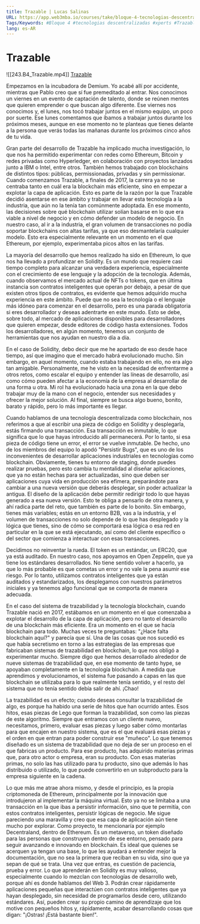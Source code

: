 ```yaml
---
title: Trazable | Lucas Salinas
URL: https://app.web3mba.io/courses/take/bloque-4-tecnologias-descentralizadas/lessons/39252168-trazable-lucas-salinas
Tags/Keywords: #Bloque 4 #tecnologias descentralizadas #xperts #Trazable #Lucas Salinas
lang: es-AR
---
```

# Trazable
![[243.B4_Trazable.mp4]]
[Trazable](https://app.web3mba.io?wvideo=x6th69298c)

Empezamos en la incubadora de Demium. Yo acabé allí por accidente, mientras que Pablo creo que sí fue premeditado al entrar. Nos conocimos un viernes en un evento de captación de talento, donde se reúnen mentes que quieren emprender o que buscan algo diferente. Ese viernes nos conocimos y, el lunes, nos tocó trabajar juntos en el mismo equipo, un poco por suerte. Ese lunes comentamos que íbamos a trabajar juntos durante los próximos meses, aunque en ese momento no te planteas que tienes delante a la persona que verás todas las mañanas durante los próximos cinco años de tu vida.

Gran parte del desarrollo de Trazable ha implicado mucha investigación, lo que nos ha permitido experimentar con redes como Ethereum, Bitcoin y redes privadas como Hyperledger, en colaboración con proyectos lanzados junto a IBM o Intel, entre otros. También hemos trabajado con blockchains de distintos tipos: públicas, permissionadas, privadas y sin permissionar. Cuando comenzamos Trazable, a finales de 2017, la carrera ya no se centraba tanto en cuál era la blockchain más eficiente, sino en empezar a explotar la capa de aplicación. Esto es parte de la razón por la que Trazable decidió asentarse en ese ámbito y trabajar en llevar esta tecnología a la industria, que aún no la tenía tan comúnmente adoptada. En ese momento, las decisiones sobre qué blockchain utilizar solían basarse en lo que era viable a nivel de negocio y en cómo defender un modelo de negocio. En nuestro caso, al ir a la industria, el gran volumen de transacciones no podía soportar blockchains con altas tarifas, ya que eso desmantelaría cualquier modelo. Esto era especialmente relevante en un momento en el que Ethereum, por ejemplo, experimentaba picos altos en las tarifas.

La mayoría del desarrollo que hemos realizado ha sido en Ethereum, lo que nos ha llevado a profundizar en Solidity. Es un mundo que requiere casi tiempo completo para alcanzar una verdadera experiencia, especialmente con el crecimiento de ese lenguaje y la adopción de la tecnología. Además, cuando observamos el mercado actual de NFTs o tokens, que en última instancia son contratos inteligentes que operan por debajo, a pesar de que existen otros tipos de contratos, es evidente que hemos adquirido mucha experiencia en este ámbito. Puede que no sea la tecnología o el lenguaje más idóneo para comenzar en el desarrollo, pero es una parada obligatoria si eres desarrollador y deseas adentrarte en este mundo. Esto se debe, sobre todo, al mercado de aplicaciones disponibles para desarrolladores que quieren empezar, desde editores de código hasta extensiones. Todos los desarrolladores, en algún momento, tenemos un conjunto de herramientas que nos ayudan en nuestro día a día.

En el caso de Solidity, debo decir que me he apartado de eso desde hace tiempo, así que imagino que el mercado habrá evolucionado mucho. Sin embargo, en aquel momento, cuando estaba trabajando en ello, no era algo tan amigable. Personalmente, me he visto en la necesidad de enfrentarme a otros retos, como escalar el equipo y entender las líneas de desarrollo, así como cómo pueden afectar a la economía de la empresa al desarrollar de una forma u otra. Mi rol ha evolucionado hacia una zona en la que debo trabajar muy de la mano con el negocio, entender sus necesidades y ofrecer la mejor solución. Al final, siempre se busca algo bueno, bonito, barato y rápido, pero lo más importante es llegar.

Cuando hablamos de una tecnología descentralizada como blockchain, nos referimos a que al escribir una pieza de código en Solidity y desplegarla, estás firmando una transacción. Esa transacción es inmutable, lo que significa que lo que hayas introducido allí permanecerá. Por lo tanto, si esa pieza de código tiene un error, el error se vuelve inmutable. De hecho, uno de los miembros del equipo lo apodó "Persistir Bugs", que es uno de los inconvenientes de desarrollar aplicaciones industriales en tecnologías como blockchain. Obviamente, tienes tu entorno de staging, donde puedes realizar pruebas, pero esto cambia tu mentalidad al diseñar aplicaciones, que ya no están hechas para ser actualizadas, sino que deben ser aplicaciones cuya vida en producción sea efímera, preparándote para cambiar a una nueva versión que deberás desplegar, sin poder actualizar la antigua. El diseño de la aplicación debe permitir redirigir todo lo que hayas generado a esa nueva versión. Esto te obliga a pensarlo de otra manera, y ahí radica parte del reto, que también es parte de lo bonito. Sin embargo, tienes más variables; estás en un entorno B2B, vas a la industria, y el volumen de transacciones no solo depende de lo que has desplegado y la lógica que tienes, sino de cómo se comportará esa lógica o esa red en particular en la que se está ejecutando, así como del cliente específico o del sector que comienza a interactuar con esas transacciones.

Decidimos no reinventar la rueda. El token es un estándar, un ERC20, que ya está auditado. En nuestro caso, nos apoyamos en Open Zeppelin, que ya tiene los estándares desarrollados. No tiene sentido volver a hacerlo, ya que lo más probable es que cometas un error y no vale la pena asumir ese riesgo. Por lo tanto, utilizamos contratos inteligentes que ya están auditados y estandarizados, los desplegamos con nuestros parámetros iniciales y ya tenemos algo funcional que se comporta de manera adecuada.

En el caso del sistema de trazabilidad y la tecnología blockchain, cuando Trazable nació en 2017, estábamos en un momento en el que comenzaba a explotar el desarrollo de la capa de aplicación, pero no tanto el desarrollo de una blockchain más eficiente. Era un momento en el que se hacía blockchain para todo. Muchas veces te preguntabas: "¿Hace falta blockchain aquí?" y parecía que sí. Una de las cosas que nos sucedió es que había secretismo en torno a las estrategias de las empresas que fabricaban sistemas de trazabilidad en blockchain, lo que nos obligó a experimentar mucho. Siempre digo que hemos desarrollado alrededor de nueve sistemas de trazabilidad que, en ese momento de tanto hype, se apoyaban completamente en la tecnología blockchain. A medida que aprendimos y evolucionamos, el sistema fue pasando a capas en las que blockchain se utilizaba para lo que realmente tenía sentido, y el resto del sistema que no tenía sentido debía salir de ahí. ¡Chao!

La trazabilidad es un efecto; cuando deseas consultar la trazabilidad de algo, es porque ha habido una serie de hitos que han ocurrido antes. Esos hitos, esas piezas de Lego que forman la trazabilidad, son como las piezas de este algoritmo. Siempre que entramos con un cliente nuevo, necesitamos, primero, evaluar esas piezas y luego saber cómo montarlas para que encajen en nuestro sistema, que es el que evaluará esas piezas y el orden en que entran para poder construir ese "muñeco". Lo que tenemos diseñado es un sistema de trazabilidad que no deja de ser un proceso en el que fabricas un producto. Para ese producto, has adquirido materias primas que, para otro actor o empresa, eran su producto. Con esas materias primas, no solo las has utilizado para tu producto, sino que además lo has distribuido o utilizado, lo que puede convertirlo en un subproducto para la empresa siguiente en la cadena.

Lo que más me atrae ahora mismo, y desde el principio, es la propia criptomoneda de Ethereum, principalmente por la innovación que introdujeron al implementar la máquina virtual. Esto ya no se limitaba a una transacción en la que ibas a persistir información, sino que te permitía, con estos contratos inteligentes, persistir lógicas de negocio. Me sigue pareciendo una maravilla y creo que esa capa de aplicación aún tiene mucho por explorar. Como proyecto, te mencionaría por ejemplo Decentraland, dentro de Ethereum. Es un metaverso, un token diseñado para las personas que construyen dentro de ese entorno, pensado para seguir avanzando e innovando en blockchain. Es ideal que quienes se acerquen ya tengan una base, lo que les ayudará a entender mejor la documentación, que no sea la primera que reciban en su vida, sino que ya sepan de qué se trata. Una vez que entras, es cuestión de paciencia, prueba y error. Lo que aprenderán en Solidity es muy valioso, especialmente cuando lo mezclan con tecnologías de desarrollo web, porque ahí es donde hablamos del Web 3. Podrán crear rápidamente aplicaciones pequeñas que interactúen con contratos inteligentes que ya hayan desplegado, sin necesidad de programarlos desde cero, utilizando estándares. Así, pueden crear su propio camino de aprendizaje que los motive con pequeños hitos y, rápidamente, acabar desarrollando cosas que digan: "¡Ostras! ¡Está bastante bien!".